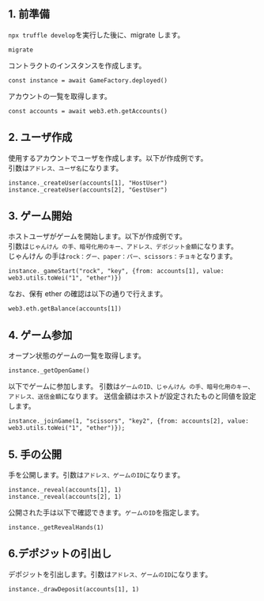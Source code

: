 ## 1. 前準備

`npx truffle develop`を実行した後に、migrate します。

```
migrate
```

コントラクトのインスタンスを作成します。

```
const instance = await GameFactory.deployed()
```

アカウントの一覧を取得します。

```
const accounts = await web3.eth.getAccounts()
```

## 2. ユーザ作成

使用するアカウントでユーザを作成します。以下が作成例です。  
引数は`アドレス、ユーザ名`になります。

```
instance._createUser(accounts[1], "HostUser")
instance._createUser(accounts[2], "GestUser")
```

## 3. ゲーム開始

ホストユーザがゲームを開始します。以下が作成例です。  
引数は`じゃんけん の手、暗号化用のキー、アドレス、デポジット金額`になります。  
じゃんけん の手は`rock：グー、paper：パー、scissors：チョキ`となります。

```
instance._gameStart("rock", "key", {from: accounts[1], value: web3.utils.toWei("1", "ether")})
```

なお、保有 ether の確認は以下の通りで行えます。

```
web3.eth.getBalance(accounts[1])
```

## 4. ゲーム参加

オープン状態のゲームの一覧を取得します。

```
instance._getOpenGame()
```

以下でゲームに参加します。
引数は`ゲームのID、じゃんけん の手、暗号化用のキー、アドレス、送信金額`になります。
送信金額はホストが設定されたものと同値を設定します。

```
instance._joinGame(1, "scissors", "key2", {from: accounts[2], value: web3.utils.toWei("1", "ether")});
```

## 5. 手の公開

手を公開します。引数は`アドレス、ゲームのID`になります。

```
instance._reveal(accounts[1], 1)
instance._reveal(accounts[2], 1)
```

公開された手は以下で確認できます。`ゲームのID`を指定します。

```
instance._getRevealHands(1)
```

## 6.デポジットの引出し

デポジットを引出します。引数は`アドレス、ゲームのID`になります。

```
instance._drawDeposit(accounts[1], 1)
```

